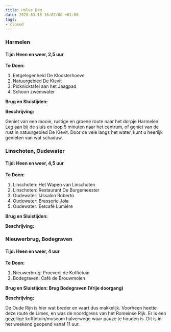 ```yaml
---
title: Halve Dag
date: 2020-03-18 16:02:00 +01:00
tags:
- closed
---
```


### Harmelen
#### Tijd: Heen en weer, 2,5 uur
**Te Doen:**

1. Eetgelegenheid De Kloosterhoeve
2. Natuurgebied De Kievit
3. Picknicktafel aan het Jaagpad
4. Schoon zwemwater

**Brug en Sluistijden:**

**Beschrijving:**

Geniet van een mooie, rustige en groene route naar
   het dorpje Harmelen. Leg aan bij de sluis en loop
   5 minuten naar het centrum, of geniet van de rust
   in natuurgebied De Kievit. Door de vele langs het
   water, kunt u heerlijk genieten van wat schaduw.


### Linschoten, Oudewater
#### Tijd: Heen en weer, 4,5 uur
**Te Doen:**

1. Linschoten: Het Wapen van Linschoten
1. Linschoten: Restaurant De Burgemeester
1. Oudewater: IJssalon Roberto
1. Oudewater: Brasserie Joia
1. Oudewater: Eetcafè Lumiére

**Brug en Sluistijden:**

**Beschrijving:**

### Nieuwerbrug, Bodegraven
#### Tijd: Heen en weer, 4 uur
**Te Doen:**

1. Nieuwerbrug: Proeverij de Koffietuin
1. Bodegraven: Café de Brouwmolen

**Brug en Sluistijden: Brug Bodegraven (Vrije doorgang)**

**Beschrijving:**

De Oude Rijn is hier wat breder en vaart dus makkelijk.
   Voorheen heette deze route de Limes, en was de noordgrens van het Romeinse Rijk. Er is een gezellige koffietuin/museum halverwege waar pauze te houden is.
   Dit is in het weekend geopend vanaf 11 uur.
